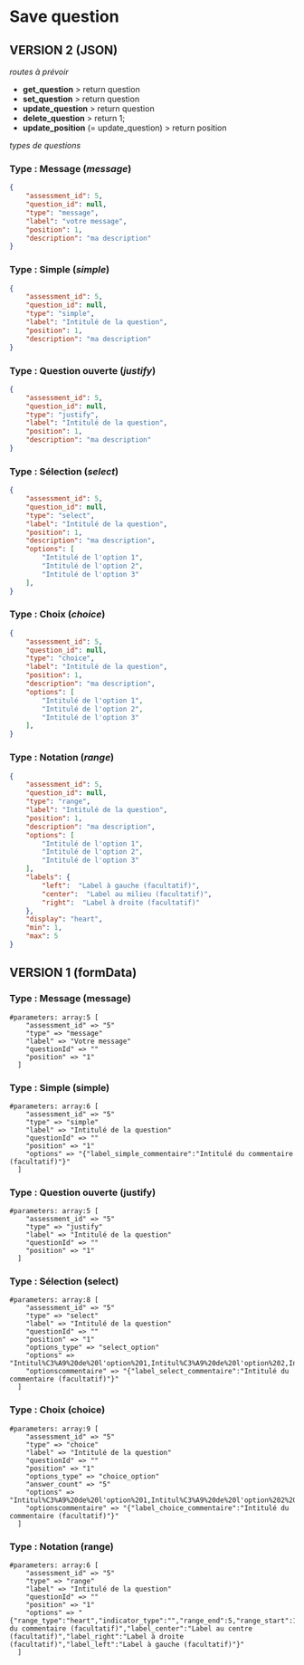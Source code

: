 # Save question
## VERSION 2 (JSON)
_routes à prévoir_

- __get_question__ > return question
- __set_question__ > return question
- __update_question__ > return question
- __delete_question__ > return 1;
- __update_position__ (= update_question) > return position

_types de questions_
### Type : Message (_message_)

```json
{   
    "assessment_id": 5,  
    "question_id": null, 
    "type": "message",  
    "label": "votre message",
    "position": 1,
    "description": "ma description"
}
```

### Type : Simple (_simple_)

```json
{
    "assessment_id": 5,    
    "question_id": null, 
    "type": "simple",
    "label": "Intitulé de la question",
    "position": 1,
    "description": "ma description"
}
```

### Type : Question ouverte (_justify_)

```json
{
    "assessment_id": 5,    
    "question_id": null, 
    "type": "justify",
    "label": "Intitulé de la question",
    "position": 1,
    "description": "ma description"
}
```

### Type : Sélection (_select_)

```json
{
    "assessment_id": 5,
    "question_id": null,    
    "type": "select",
    "label": "Intitulé de la question",
    "position": 1,
    "description": "ma description",
    "options": [
        "Intitulé de l'option 1",
        "Intitulé de l'option 2",
        "Intitulé de l'option 3"
    ],
}
```

### Type : Choix (_choice_)

```json
{
    "assessment_id": 5,    
    "question_id": null, 
    "type": "choice",
    "label": "Intitulé de la question",
    "position": 1,
    "description": "ma description",
    "options": [
        "Intitulé de l'option 1",
        "Intitulé de l'option 2",
        "Intitulé de l'option 3"
    ],
}
```

### Type : Notation (_range_)

```json
{
    "assessment_id": 5,    
    "question_id": null, 
    "type": "range",
    "label": "Intitulé de la question",
    "position": 1,
    "description": "ma description",
    "options": [
        "Intitulé de l'option 1",
        "Intitulé de l'option 2",
        "Intitulé de l'option 3"
    ],
    "labels": {
        "left":  "Label à gauche (facultatif)",
        "center":  "Label au milieu (facultatif)",
        "right":  "Label à droite (facultatif)"
    },
    "display": "heart",
    "min": 1,
    "max": 5
}
```
## VERSION 1 (formData)
### Type : Message (message)

```
#parameters: array:5 [
    "assessment_id" => "5"
    "type" => "message"
    "label" => "Votre message"
    "questionId" => ""
    "position" => "1"
  ]
```

### Type : Simple (simple)

```
#parameters: array:6 [
    "assessment_id" => "5"
    "type" => "simple"
    "label" => "Intitulé de la question"
    "questionId" => ""
    "position" => "1"
    "options" => "{"label_simple_commentaire":"Intitulé du commentaire (facultatif)"}"
  ]
```

### Type : Question ouverte (justify)

```
#parameters: array:5 [
    "assessment_id" => "5"
    "type" => "justify"
    "label" => "Intitulé de la question"
    "questionId" => ""
    "position" => "1"
  ]
```

### Type : Sélection (select)

```
#parameters: array:8 [
    "assessment_id" => "5"
    "type" => "select"
    "label" => "Intitulé de la question"
    "questionId" => ""
    "position" => "1"
    "options_type" => "select_option"
    "options" => "Intitul%C3%A9%20de%20l'option%201,Intitul%C3%A9%20de%20l'option%202,Intitul%C3%A9%20de%20l'option%203"
    "optionscommentaire" => "{"label_select_commentaire":"Intitulé du commentaire (facultatif)"}"
  ]
```

### Type : Choix (choice)

```
#parameters: array:9 [
    "assessment_id" => "5"
    "type" => "choice"
    "label" => "Intitulé de la question"
    "questionId" => ""
    "position" => "1"
    "options_type" => "choice_option"
    "answer_count" => "5"
    "options" => "Intitul%C3%A9%20de%20l'option%201,Intitul%C3%A9%20de%20l'option%202%20,Intitul%C3%A9%20de%20l'option%203%20"
    "optionscommentaire" => "{"label_choice_commentaire":"Intitulé du commentaire (facultatif)"}"
  ]
```

### Type : Notation (range)

```
#parameters: array:6 [
    "assessment_id" => "5"
    "type" => "range"
    "label" => "Intitulé de la question"
    "questionId" => ""
    "position" => "1"
    "options" => "{"range_type":"heart","indicator_type":"","range_end":5,"range_start":1,"label_range_commentaire":"Intitulé du commentaire (facultatif)","label_center":"Label au centre (facultatif)","label_right":"Label à droite (facultatif)","label_left":"Label à gauche (facultatif)"}"
  ]
```